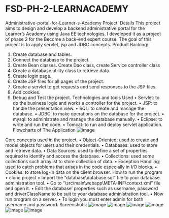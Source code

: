 # FSD-PH-2-LEARNACADEMY
Administrative-portal-for-Learner-s-Academy
Project' Details
This project aims to design and develop a backend administrative portal for the Learner’s Academy using Java EE technologies. I developed it as a project of phase 2 for the Become a back-end expert course. The goal of this project is to apply servlet, jsp and JDBC concepts.
Product Backlog:
1.	Create database and tables.
2.	Connect the database to the project.
3.	Create Bean classes. Create Dao class, create Service controller  class
4.	Create a database utility class to retrieve data.
5.	Create login page.
6.	Create JSP files for all pages of the project.
7.	Create a servlet to get requests and send responses to the JSP files.
8.	Add cookies.
9.	Debug and Test the project.
Technologies and tools Used
• Servlet: to do the business logic and works a controller for the project.
• JSP: to handle the presentation view.
• SQL: to create and manage the database.
• JDBC: to make operations on the database for the project.
• mysql: to administrate and manage the database manually.
• Eclipse: to write and run the code.
• Tomcat: to run and deploy servlet application.
Flowcharts of The Application
![image](https://user-images.githubusercontent.com/92877338/159878761-79a17137-af37-4a8b-9618-ed0fd7a0da70.png)

 
Core concepts used in the project.
• Object-Oriented: used to create and model objects for users and their credentials.
• Databases: used to store and retrieve data.
• Data Sources: used to define a set of properties required to identify and access the database.
• Collections: used some collections such arraylist to store collection of data.
• Exception Handling: used to catch problems that arises in the code especially in I/O blocks.
• Cookies: to store log-in data on the client browser.
How to run the program
• clone project
• Import the “database\database.sql” file to your database administration tool.
• Go to “\src\main\webapp\META-INF\context.xml” file and open it.
• Edit the database’ properties such as username, password and driverClassName to be suit to your database administration tool.
• Now run program on a server.
• To login you must enter admin for both username and password.
Screenshots:
![image](https://user-images.githubusercontent.com/92877338/159878847-59dedf7e-b64d-4ed6-8937-abca458a2cb1.png)
![image](https://user-images.githubusercontent.com/92877338/159878871-c4b1c829-b953-4af1-84fd-2a86083176ad.png)
![image](https://user-images.githubusercontent.com/92877338/159878898-e4544dd9-ae14-429b-bfc6-fab03c6c109a.png)
![image](https://user-images.githubusercontent.com/92877338/159878918-4112b5c4-05b1-4fbc-ac3b-fbe0f3f1b3db.png)
![image](https://user-images.githubusercontent.com/92877338/159878933-67699c48-f475-4352-92c1-a276d6b87b5c.png)
![image](https://user-images.githubusercontent.com/92877338/159878959-27150239-d113-4fb1-a963-68a117208900.png)

  

 

 
 
 
